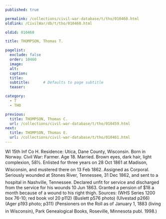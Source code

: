 ```yaml
---
published: true

permalink: /collections/civil-war-database/t/tho/010460.html
oldlink: /CivilWar/db/t/tho/010460.html

oldid: 010460

title: THOMPSON, Thomas T.

pagelist:
  exclude: false
  order: 10460
  image: 
  alt:
  caption:
  title:
  subtitle:      # Defaults to page subtitle
  teaser:

category: 
  - T 
  - THO

previous:
  title: THOMPSON, Thomas C.
  url: /collections/civil-war-database/t/tho/010459.html  
next:
  title: THOMPSON, Thomas E.
  url: /collections/civil-war-database/t/tho/010461.html   
---
```

WI 15th Inf Co H. Residence: Utica, Dane County, Wisconsin. Born in Norway. Civil War: Farmer. Age 18. Married. Brown eyes, dark hair, light complexion, 5&#146;8&frac12;&#148;. Enlisted for three years on 28 Oct 1861 at Madison, Wisconsin, and mustered there on 13 Feb 1862. Assigned as Corporal. Seriously wounded at Stone&#146;s River, Tennessee, 31 Dec 1862, and sent to a hospital in Nashville, Tennessee. Declared unfit for service and discharged from the service for his wounds 10 Jun 1863. Granted a pension of $18 a month because of a wound to his right thigh. Sources: (WHS Series 1200 box 76-10; red book vol 20 p112) (Buslett p576 photo) (Ulvestad p266) (Ager p193 photo; p311) (&#147;Pensioners on the Roll as of January 1, 1883 (living in Wisconsin)&#148;, Park Genealogical Books, Roseville, Minnesota publ. 1998.)